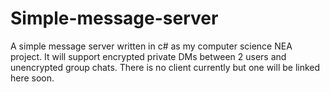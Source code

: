# Simple-message-server
A simple message server written in c# as my computer science NEA project. It will support encrypted private DMs between 2 users and unencrypted group chats.
There is no client currently but one will be linked here soon.
